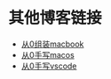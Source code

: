 # 其他博客链接

- [从0组装macbook](jarrycf.github.io/)
- [从0手写macos](jarrycf.github.io/)
- [从0手写vscode](jarrycf.github.io/)
